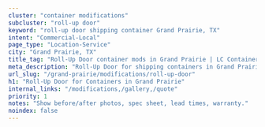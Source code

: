 ```yaml
---
cluster: "container modifications"
subcluster: "roll-up door"
keyword: "roll-up door shipping container Grand Prairie, TX"
intent: "Commercial-Local"
page_type: "Location-Service"
city: "Grand Prairie, TX"
title_tag: "Roll-Up Door container mods in Grand Prairie | LC Container"
meta_description: "Roll-Up Door for shipping containers in Grand Prairie, TX. Local fabrication & pro install. LC Container — Since 2003. Get a quote."
url_slug: "/grand-prairie/modifications/roll-up-door"
h1: "Roll-Up Door for Containers in Grand Prairie"
internal_links: "/modifications,/gallery,/quote"
priority: 1
notes: "Show before/after photos, spec sheet, lead times, warranty."
noindex: false
---
```


<!-- TODO: Add unique city/inventory copy, images, and internal links here. -->
